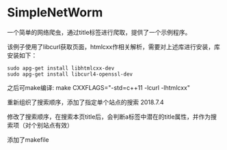 # SimpleNetWorm



一个简单的网络爬虫，通过title标签进行爬取，提供了一个示例程序。


该例子使用了libcurl获取页面，htmlcxx作相关解析，需要对上述库进行安装，库安装如下：
```
sudo apg-get install libhtmlcxx-dev
sudo apg-get install libcurl4-openssl-dev
```
之后可make编译: make CXXFLAGS="-std=c++11 -lcurl -lhtmlcxx"


重新组织了搜索顺序，添加了指定单个站点的搜索  2018.7.4

修改了搜索顺序，在搜索本页title后，会判断a标签中潜在的title属性，并作为搜索项（对个别站点有效）

添加了makefile



